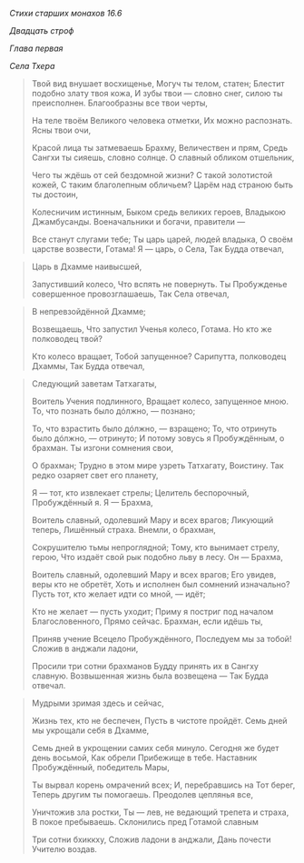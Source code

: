 *Стихи старших монахов 16\.6*

*Двадцать строф*

*Глава первая*

*Села Тхера*

> Твой вид внушает восхищенье,
> Могуч ты телом, статен;
> Блестит подобно злату твоя кожа,
> И зубы твои — словно снег, силою ты преисполнен\.
> Благообразны все твои черты,
>
> На теле твоём
> Великого человека отметки,
> Их можно распознать\.
> Ясны твои очи,
>
> Красой лица ты затмеваешь Брахму,
> Величествен и прям,
> Средь Сангхи ты сияешь, словно солнце\.
> О славный обликом отшельник,
>
> Чего ты ждёшь от сей бездомной жизни?
> С такой золотистой кожей,
> С таким благолепным обличьем?
> Царём над страною быть ты достоин,
>
> Колесничим истинным,
> Быком средь великих героев,
> Владыкою Джамбусанды\.
> Военачальники и богачи, правители —
>
> Все станут слугами тебе;
> Ты царь царей, людей владыка,
> О своём царстве возвести, Готама\!
> Я — царь, о Села,
Так Будда отвечал,

> Царь в Дхамме наивысшей,
>
> Запустивший колесо,
> Что вспять не повернуть\.
> Ты Пробужденье совершенное провозглашаешь,
Так Села отвечал,

> В непревзойдённой Дхамме;
>
> Возвещаешь,
> Что запустил Ученья колесо, Готама\.
> Но кто же полководец твой?
>
> Кто колесо вращает,
> Тобой запущенное?
> Сарипутта, полководец Дхаммы,
Так Будда отвечал,

> Следующий заветам Татхагаты,
>
> Воитель Учения подлинного,
> Вращает колесо, запущенное мною\.
> То, что познать было дóлжно, — познано;
>
> То, что взрастить было дóлжно, — взращено;
> То, что отринуть было дóлжно, — отринуто;
> И потому зовусь я Пробуждённым, о брахман\.
> Ты изгони сомнения свои,
>
> О брахман;
> Трудно в этом мире узреть Татхагату,
> Воистину\.
> Так редко озаряет свет его планету,
>
> Я — тот, кто извлекает стрелы;
> Целитель беспорочный,
> Пробуждённый я\.
> Я — Брахма,
>
> Воитель славный, одолевший Мару и всех врагов;
> Ликующий теперь,
> Лишённый страха\.
> Внемли, о брахман,
>
> Сокрушителю тьмы непроглядной;
> Тому, кто вынимает стрелу, герою,
> Что издаёт свой рык подобно льву в лесу\.
> Он — Брахма,
>
> Воитель славный, одолевший Мару и всех врагов;
> Его увидев, веры кто не обретёт,
> Хоть и исполнен был сомнений изначально?
> Пусть тот, кто желает идти со мной, — идёт;
>
> Кто не желает — пусть уходит;
> Приму я постриг под началом Благословенного,
> Прямо сейчас\.
> Брахман, если идёшь ты,
>
> Приняв учение Всецело Пробуждённого,
> Последуем мы за тобой\!
> Сложив в анджали ладони,
>
> Просили три сотни брахманов
> Будду принять их в Сангху славную\.
> Возвышенная жизнь была возвещена —
Так Будда отвечал\.

> Мудрыми зримая здесь и сейчас,
>
> Жизнь тех, кто не беспечен,
> Пусть в чистоте пройдёт\.
> Семь дней мы укрощали себя в Дхамме,
>
> Семь дней в укрощении самих себя минуло\.
> Сегодня же будет день восьмой,
> Как обрели Прибежище в тебе\.
> Наставник Пробуждённый, победитель Мары,
>
> Ты вырвал корень омрачений всех;
> И, перебравшись на Тот берег,
> Теперь другим ты помогаешь\.
> Преодолев цеплянья все,
>
> Уничтожив зла ростки,
> Ты — лев, не ведающий трепета и страха,
> В покое пребываешь\.
> Склонились пред Готамой славным
>
> Три сотни бхиккху,
> Сложив ладони в анджали,
> Дань почести Учителю воздав\.